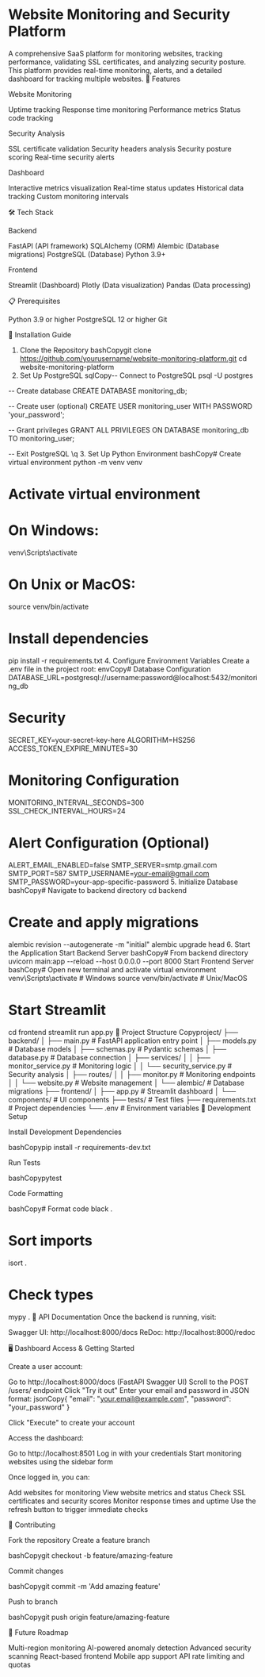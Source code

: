 # Website Monitoring and Security Platform

A comprehensive SaaS platform for monitoring websites, tracking performance, validating SSL certificates, and analyzing security posture. This platform provides real-time monitoring, alerts, and a detailed dashboard for tracking multiple websites.
🌟 Features

Website Monitoring

Uptime tracking
Response time monitoring
Performance metrics
Status code tracking


Security Analysis

SSL certificate validation
Security headers analysis
Security posture scoring
Real-time security alerts


Dashboard

Interactive metrics visualization
Real-time status updates
Historical data tracking
Custom monitoring intervals



🛠️ Tech Stack

Backend

FastAPI (API framework)
SQLAlchemy (ORM)
Alembic (Database migrations)
PostgreSQL (Database)
Python 3.9+


Frontend

Streamlit (Dashboard)
Plotly (Data visualization)
Pandas (Data processing)



📋 Prerequisites

Python 3.9 or higher
PostgreSQL 12 or higher
Git

🚀 Installation Guide
1. Clone the Repository
bashCopygit clone https://github.com/yourusername/website-monitoring-platform.git
cd website-monitoring-platform
2. Set Up PostgreSQL
sqlCopy-- Connect to PostgreSQL
psql -U postgres

-- Create database
CREATE DATABASE monitoring_db;

-- Create user (optional)
CREATE USER monitoring_user WITH PASSWORD 'your_password';

-- Grant privileges
GRANT ALL PRIVILEGES ON DATABASE monitoring_db TO monitoring_user;

-- Exit PostgreSQL
\q
3. Set Up Python Environment
bashCopy# Create virtual environment
python -m venv venv

# Activate virtual environment
# On Windows:
venv\Scripts\activate
# On Unix or MacOS:
source venv/bin/activate

# Install dependencies
pip install -r requirements.txt
4. Configure Environment Variables
Create a .env file in the project root:
envCopy# Database Configuration
DATABASE_URL=postgresql://username:password@localhost:5432/monitoring_db

# Security
SECRET_KEY=your-secret-key-here
ALGORITHM=HS256
ACCESS_TOKEN_EXPIRE_MINUTES=30

# Monitoring Configuration
MONITORING_INTERVAL_SECONDS=300
SSL_CHECK_INTERVAL_HOURS=24

# Alert Configuration (Optional)
ALERT_EMAIL_ENABLED=false
SMTP_SERVER=smtp.gmail.com
SMTP_PORT=587
SMTP_USERNAME=your-email@gmail.com
SMTP_PASSWORD=your-app-specific-password
5. Initialize Database
bashCopy# Navigate to backend directory
cd backend

# Create and apply migrations
alembic revision --autogenerate -m "initial"
alembic upgrade head
6. Start the Application
Start Backend Server
bashCopy# From backend directory
uvicorn main:app --reload --host 0.0.0.0 --port 8000
Start Frontend Server
bashCopy# Open new terminal and activate virtual environment
venv\Scripts\activate  # Windows
source venv/bin/activate  # Unix/MacOS

# Start Streamlit
cd frontend
streamlit run app.py
📁 Project Structure
Copyproject/
├── backend/
│   ├── main.py           # FastAPI application entry point
│   ├── models.py         # Database models
│   ├── schemas.py        # Pydantic schemas
│   ├── database.py       # Database connection
│   ├── services/
│   │   ├── monitor_service.py    # Monitoring logic
│   │   └── security_service.py   # Security analysis
│   ├── routes/
│   │   ├── monitor.py    # Monitoring endpoints
│   │   └── website.py    # Website management
│   └── alembic/          # Database migrations
├── frontend/
│   ├── app.py           # Streamlit dashboard
│   └── components/      # UI components
├── tests/               # Test files
├── requirements.txt     # Project dependencies
└── .env                # Environment variables
🔧 Development Setup

Install Development Dependencies

bashCopypip install -r requirements-dev.txt

Run Tests

bashCopypytest

Code Formatting

bashCopy# Format code
black .

# Sort imports
isort .

# Check types
mypy .
📝 API Documentation
Once the backend is running, visit:

Swagger UI: http://localhost:8000/docs
ReDoc: http://localhost:8000/redoc

🖥️ Dashboard Access & Getting Started

Create a user account:

Go to http://localhost:8000/docs (FastAPI Swagger UI)
Scroll to the POST /users/ endpoint
Click "Try it out"
Enter your email and password in JSON format:
jsonCopy{
  "email": "your.email@example.com",
  "password": "your_password"
}

Click "Execute" to create your account


Access the dashboard:

Go to http://localhost:8501
Log in with your credentials
Start monitoring websites using the sidebar form


Once logged in, you can:

Add websites for monitoring
View website metrics and status
Check SSL certificates and security scores
Monitor response times and uptime
Use the refresh button to trigger immediate checks

🤝 Contributing

Fork the repository
Create a feature branch

bashCopygit checkout -b feature/amazing-feature

Commit changes

bashCopygit commit -m 'Add amazing feature'

Push to branch

bashCopygit push origin feature/amazing-feature


🌱 Future Roadmap

Multi-region monitoring
AI-powered anomaly detection
Advanced security scanning
React-based frontend
Mobile app support
API rate limiting and quotas

